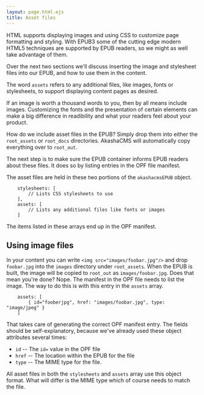 ```yaml
---
layout: page.html.ejs
title: Asset files
---
```


HTML supports displaying images and using CSS to customize page formatting and styling.  With EPUB3 some of the cutting edge modern HTML5 techniques are supported by EPUB readers, so we might as well take advantage of them.

Over the next two sections we'll discuss inserting the image and stylesheet files into our EPUB, and how to use them in the content.

The word `assets` refers to any additional files, like images, fonts or stylesheets, to support displaying content pages as desired.  

If an image is worth a thousand words to you, then by all means include images.  Customizing the fonts and the presentation of certain elements can make a big difference in readibility and what your readers feel about your product.

How do we include asset files in the EPUB?  Simply drop them into either the `root_assets` or `root_docs` directories.  AkashaCMS will automatically copy everything over to `root_out`.

The next step is to make sure the EPUB container informs EPUB readers about these files.  It does so by listing entries in the OPF file manifest.  

The asset files are held in these two portions of the `akashacmsEPUB` object.

```
    stylesheets: [
        // Lists CSS stylesheets to use
    ],
    assets: [
        // Lists any additional files like fonts or images
    ]
```

The items listed in these arrays end up in the OPF manifest.

## Using image files

In your content you can write `<img src="images/foobar.jpg"/>` and drop `foobar.jpg` into the `images` directory under `root_assets`.  When the EPUB is built, the image will be copied to `root_out` as `images/foobar.jpg`.  Does that mean you're done?  Nope.  The manifest in the OPF file needs to list the image.  The way to do this is with this entry in the `assets` array.

```
    assets: [
        { id="fooberjpg", href: "images/foobar.jpg", type: "image/jpeg" }
    ]
```

That takes care of generating the correct OPF manifest entry.  The fields should be self-explanatory, because we've already used these object attributes several times:

* `id` -- The `id=` value in the OPF file
* `href` -- The location within the EPUB for the file
* `type` -- The MIME type for the file.

All asset files in both the `stylesheets` and `assets` array use this object format.  What will differ is the MIME type which of course needs to match the file.
